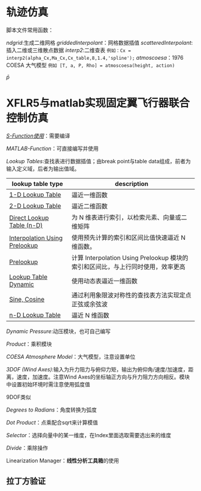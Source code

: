 # 轨迹仿真

脚本文件常用函数：

*ndgrid*:生成二维网格
*griddedInterpolant*：网格数据插值
*scatteredInterpolant*:插入二维或三维散点数据
*interp2*:二维查表  `例如：Cx = interp2(alpha_Cx,Ma_Cx,Cx_table,8,1.4,'spline');`
*atmoscoesa*：1976 COESA 大气模型 `例如 [T, a, P, Rho] = atmoscoesa(height, action)`

$\bar{p}$


# XFLR5与matlab实现固定翼飞行器联合控制仿真

*[S-Function使用](https://zhuanlan.zhihu.com/p/511253062)*：需要编译

*MATLAB-Function*：可直接编写并使用

*Lookup Tables*:查找表进行数据插值；由break point与table data组成，前者为输入定义域，后者为输出值域。

| lookup table type                                            | description                                                  |
| ------------------------------------------------------------ | ------------------------------------------------------------ |
| [1-D Lookup Table](https://ww2.mathworks.cn/help/simulink/slref/1dlookuptable.html) | 逼近一维函数                                                 |
| [2-D Lookup Table](https://ww2.mathworks.cn/help/simulink/slref/2dlookuptable.html) | 逼近二维函数                                                 |
| [Direct Lookup Table (n-D)](https://ww2.mathworks.cn/help/simulink/slref/directlookuptablend.html) | 为 N 维表进行索引，以检索元素、向量或二维矩阵                |
| [Interpolation Using Prelookup](https://ww2.mathworks.cn/help/simulink/slref/interpolationusingprelookup.html) | 使用预先计算的索引和区间比值快速逼近 N 维函数。              |
| [Prelookup](https://ww2.mathworks.cn/help/simulink/slref/prelookup.html) | 计算 Interpolation Using Prelookup 模块的索引和区间比，与上行同时使用，效率更高 |
| [Lookup Table Dynamic](https://ww2.mathworks.cn/help/simulink/slref/lookuptabledynamic.html) | 使用动态表逼近一维函数                                       |
| [Sine, Cosine](https://ww2.mathworks.cn/help/simulink/slref/sine.html) | 通过利用象限波对称性的查找表方法实现定点正弦或余弦波         |
| [n-D Lookup Table](https://ww2.mathworks.cn/help/simulink/slref/ndlookuptable.html) | 逼近 N 维函数                                                |

*Dynamic Pressure*:动压模块，也可自己编写

*Product*：乘积模块

*COESA Atmosphere Model*：大气模型，注意设置单位

*3DOF (Wind Axes)*:输入为升力阻力与俯仰力矩，输出为俯仰角/速度/加速度，距离，速度，加速度。注意Wind Axes的坐标轴正方向与升力阻力方向相反。模块中设置初始环境时需注意使用弧度值

9DOF类似

*Degrees to Radians*：角度转换为弧度

*Dot Product*：点乘配合sqrt来计算模值

*Selector*：选择向量中的某一维度，在Index里面选取需要选出来的维度

*Divide*：乘除操作

Linearization Manager：**线性分析工具箱**的使用

## 拉丁方验证

